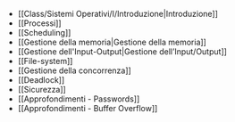 - [[Class/Sistemi Operativi/I/Introduzione|Introduzione]]
- [[Processi]]
- [[Scheduling]]
- [[Gestione della memoria|Gestione della memoria]]
- [[Gestione dell'Input-Output|Gestione dell’Input/Output]]
- [[File-system]]
- [[Gestione della concorrenza]]
- [[Deadlock]]
- [[Sicurezza]]
- [[Approfondimenti - Passwords]]
- [[Approfondimenti - Buffer Overflow]]
